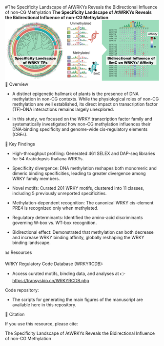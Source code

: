 #The Specificity Landscape of AtWRKYs Reveals the Bidirectional Influence of non-CG Methylation
**The Specificity Landscape of AtWRKYs Reveals the Bidirectional Influence of non-CG Methylation**
![image](https://github.com/Jiang-Bio/WRKY_RCDB/blob/master/graphical_abstract.png)
📖 Overview

- A distinct epigenetic hallmark of plants is the presence of DNA methylation in non-CG contexts. While the physiological roles of non-CG methylation are well established, its direct impact on transcription factor (TF)–DNA interactions remains largely unexplored.

- In this study, we focused on the WRKY transcription factor family and systematically investigated how non-CG methylation influences their DNA-binding specificity and genome-wide cis-regulatory elements (CREs).

🔬 Key Findings

- High-throughput profiling: Generated 461 SELEX and DAP-seq libraries for 54 Arabidopsis thaliana WRKYs.

- Specificity divergence: DNA methylation reshapes both monomeric and dimeric binding specificities, leading to greater divergence among WRKY family members.

- Novel motifs: Curated 201 WRKY motifs, clustered into 11 classes, including 5 previously unreported specificities.

- Methylation-dependent recognition: The canonical WRKY cis-element PRE4 is recognized only when methylated.

- Regulatory determinants: Identified the amino-acid discriminants governing W-box vs. WT-box recognition.

- Bidirectional effect: Demonstrated that methylation can both decrease and increase WRKY binding affinity, globally reshaping the WRKY binding landscape.

📊 Resources

WRKY Regulatory Code Database (WRKYRCDB):
- Access curated motifs, binding data, and analyses at 👉 https://transysbio.cn/WRKYRCDB.php

Code repository:
- The scripts for generating the main figures of the manuscript are available here in this repository.

📌 Citation

If you use this resource, please cite:

The Specificity Landscape of AtWRKYs Reveals the Bidirectional Influence of non-CG Methylation



